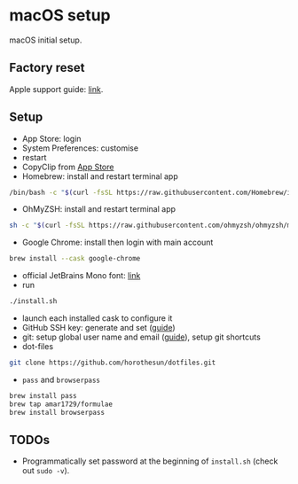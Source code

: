 # macOS setup

macOS initial setup.

## Factory reset

Apple support guide: [link](https://support.apple.com/en-gb/HT201065).

## Setup

- App Store: login
- System Preferences: customise
- restart
- CopyClip from [App Store](https://apps.apple.com/us/app/copyclip-clipboard-history/id595191960?mt=12)
- Homebrew: install and restart terminal app

```bash
/bin/bash -c "$(curl -fsSL https://raw.githubusercontent.com/Homebrew/install/HEAD/install.sh)"
```

- OhMyZSH: install and restart terminal app

```bash
sh -c "$(curl -fsSL https://raw.githubusercontent.com/ohmyzsh/ohmyzsh/master/tools/install.sh)"
```

- Google Chrome: install then login with main account

```bash
brew install --cask google-chrome
```

- official JetBrains Mono font: [link](https://www.jetbrains.com/lp/mono/)
- run

```bash
./install.sh
```

- launch each installed cask to configure it​
- GitHub SSH key: generate and set ([guide](https://docs.github.com/en/authentication/connecting-to-github-with-ssh/generating-a-new-ssh-key-and-adding-it-to-the-ssh-agent))
- git: setup global user name and email ([guide](https://stackoverflow.com/a/26368148)), setup git shortcuts
- dot-files

```bash
git clone https://github.com/horothesun/dotfiles.git
```

- `pass` and `browserpass`

```bash
brew install pass
brew tap amar1729/formulae
brew install browserpass
```

## TODOs

- Programmatically set password at the beginning of `install.sh` (check out `sudo -v`).
